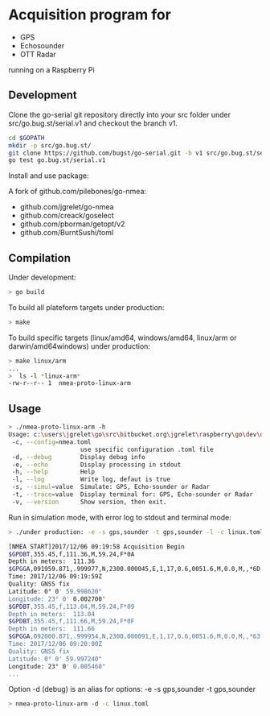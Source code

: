# Acquisition program for

- GPS
- Echosounder
- OTT Radar

running on a Raspberry Pi

## Development

Clone the go-serial git repository directly into your src folder under src/go.bug.st/serial.v1 and checkout the branch v1.

```bash
cd $GOPATH
mkdir -p src/go.bug.st/
git clone https://github.com/bugst/go-serial.git -b v1 src/go.bug.st/serial.v1
go test go.bug.st/serial.v1
```

Install and use package:

A fork of github.com/pilebones/go-nmea:

- github.com/jgrelet/go-nmea
- github.com/creack/goselect
- github.com/pborman/getopt/v2
- github.com/BurntSushi/toml

## Compilation

Under development:

```bash
> go build
```

To build all plateform targets under production:

```bash
> make
```

To build specific  targets (linux/amd64, windows/amd64, linux/arm or darwin/amd64windows) under production:

```bash
> make linux/arm
...
>  ls -l *linux-arm*
-rw-r--r-- 1  nmea-proto-linux-arm
```

## Usage

```bash
> ./nmea-proto-linux-arm -h
Usage: c:\users\jgrelet\go\src\bitbucket.org\jgrelet\raspberry\go\dev\dev.exe [-dehlv] [-c nmea.toml] [-s value] [-t value] [parameters ...]
 -c, --config=nmea.toml
                    use specific configuration .toml file
 -d, --debug        Display debug info
 -e, --echo         Display processing in stdout
 -h, --help         Help
 -l, --log          Write log, defaut is true
 -s, --simul=value  Simulate: GPS, Echo-sounder or Radar
 -t, --trace=value  Display terminal for: GPS, Echo-sounder or Radar
 -v, --version      Show version, then exit.
```

Run in simulation mode, with error log to stdout and terminal mode:

```bash
> ./under production: -e -s gps,sounder -t gps,sounder -l -c linux.toml

[NMEA START]2017/12/06 09:19:58 Acquisition Begin
$GPDBT,355.45,f,111.36,M,59.24,F*0A
Depth in meters:  111.36
$GPGGA,091959.871,.999977,N,2300.000045,E,1,17,0.6,0051.6,M,0.0,M,,*6D
Time: 2017/12/06 09:19:59Z
Quality: GNSS fix
Latitude: 0° 0' 59.998620"
Longitude: 23° 0' 0.002700"
$GPDBT,355.45,f,113.04,M,59.24,F*09
Depth in meters:  113.04
$GPDBT,355.45,f,111.66,M,59.24,F*0F
Depth in meters:  111.66
$GPGGA,092000.871,.999954,N,2300.000091,E,1,17,0.6,0051.6,M,0.0,M,,*63
Time: 2017/12/06 09:20:00Z
Quality: GNSS fix
Latitude: 0° 0' 59.997240"
Longitude: 23° 0' 0.005460"
...
```

Option -d (debug) is an alias for options: -e -s gps,sounder -t gps,sounder

```bash
> nmea-proto-linux-arm -d -c linux.toml
```